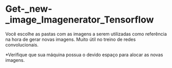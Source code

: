# Get-_new-_image_Imagenerator_Tensorflow

Você escolhe as pastas com as imagens a serem utilizadas como referência na hora de gerar novas imagens.
Muito útil no treino de redes convolucionais.

*Verifique que sua máquina possua o devido espaço para alocar as novas imagens.
